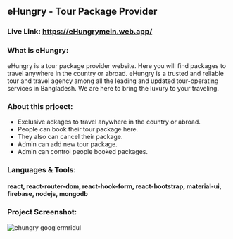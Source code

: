 ## eHungry - Tour Package Provider

### Live Link: https://eHungrymein.web.app/

### What is eHungry:
eHungry is a tour package provider website. Here you will find packages to travel anywhere in the country or abroad. eHungry is a trusted and reliable tour and travel agency among all the leading and updated tour-operating services in Bangladesh. We are here to bring the luxury to your traveling.

### About this prjoect:

* Exclusive ackages to travel anywhere in the country or abroad.
* People can book their tour package here.
* They also can cancel their package.
* Admin can add new tour package.
* Admin can control people booked packages.

### Languages & Tools:
#### react, react-router-dom, react-hook-form, react-bootstrap, material-ui, firebase, nodejs, mongodb


### Project Screenshot:

<img src="https://i.ibb.co/smQv7ZH/ehungry.png" alt="ehungry googlermridul" border="0">